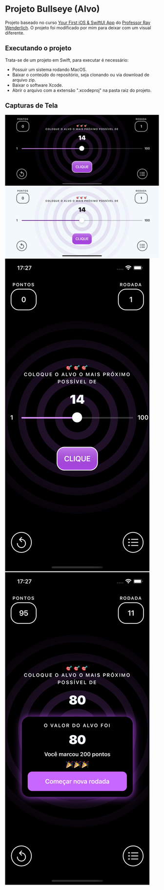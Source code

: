 # Projeto Bullseye (Alvo)

Projeto baseado no curso [Your First iOS & SwiftUI App](https://www.raywenderlich.com/ios/paths/learn) do [Professor Ray Wenderlich](https://www.raywenderlich.com/home).
O projeto foi modificado por mim para deixar com um visual diferente.

## Executando o projeto

Trata-se de um projeto em Swift, para executar é necessário:
* Possuir um sistema rodando MacOS.
* Baixar o conteúdo do repositório, seja clonando ou via download de arquivo zip.
* Baixar o software Xcode.
* Abrir o arquivo com a extensão ".xcodeproj" na pasta raiz do projeto.

## Capturas de Tela 
![](https://github.com/lucasgaldinodev/swift_bullseye/blob/main/Screenshots/dark4.png)
![](https://github.com/lucasgaldinodev/swift_bullseye/blob/main/Screenshots/light4.png)
![](https://github.com/lucasgaldinodev/swift_bullseye/blob/main/Screenshots/dark1.png)
![](https://github.com/lucasgaldinodev/swift_bullseye/blob/main/Screenshots/dark2.png)